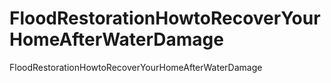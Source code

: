 # FloodRestorationHowtoRecoverYourHomeAfterWaterDamage
FloodRestorationHowtoRecoverYourHomeAfterWaterDamage
